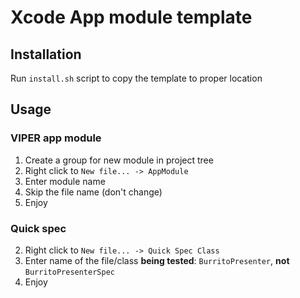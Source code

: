# Xcode App module template


## Installation
Run `install.sh` script to copy the template to proper location

## Usage

### VIPER app module
1. Create a group for new module in project tree
2. Right click to `New file... -> AppModule` 
3. Enter module name
4. Skip the file name (don't change)
5. Enjoy

### Quick spec
2. Right click to `New file... -> Quick Spec Class` 
3. Enter name of the file/class **being tested**: `BurritoPresenter`, **not** `BurritoPresenterSpec`
5. Enjoy

